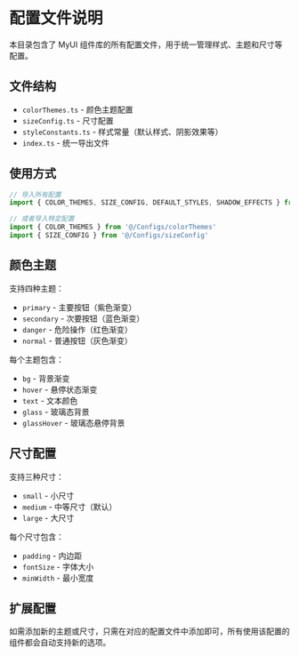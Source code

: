 # 配置文件说明

本目录包含了 MyUI 组件库的所有配置文件，用于统一管理样式、主题和尺寸等配置。

## 文件结构

- `colorThemes.ts` - 颜色主题配置
- `sizeConfig.ts` - 尺寸配置  
- `styleConstants.ts` - 样式常量（默认样式、阴影效果等）
- `index.ts` - 统一导出文件

## 使用方式

```typescript
// 导入所有配置
import { COLOR_THEMES, SIZE_CONFIG, DEFAULT_STYLES, SHADOW_EFFECTS } from '@/Configs'

// 或者导入特定配置
import { COLOR_THEMES } from '@/Configs/colorThemes'
import { SIZE_CONFIG } from '@/Configs/sizeConfig'
```

## 颜色主题

支持四种主题：
- `primary` - 主要按钮（紫色渐变）
- `secondary` - 次要按钮（蓝色渐变）
- `danger` - 危险操作（红色渐变）
- `normal` - 普通按钮（灰色渐变）

每个主题包含：
- `bg` - 背景渐变
- `hover` - 悬停状态渐变
- `text` - 文本颜色
- `glass` - 玻璃态背景
- `glassHover` - 玻璃态悬停背景

## 尺寸配置

支持三种尺寸：
- `small` - 小尺寸
- `medium` - 中等尺寸（默认）
- `large` - 大尺寸

每个尺寸包含：
- `padding` - 内边距
- `fontSize` - 字体大小
- `minWidth` - 最小宽度

## 扩展配置

如需添加新的主题或尺寸，只需在对应的配置文件中添加即可，所有使用该配置的组件都会自动支持新的选项。
